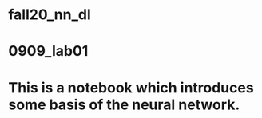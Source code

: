 # fall20_nn_dl
# 0909_lab01
# This is a notebook which introduces some basis of the neural network.
